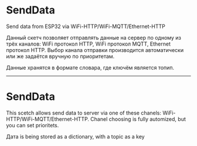 # SendData
Send data from ESP32 via WiFi-HTTP/WiFi-MQTT/Ethernet-HTTP

Данный скетч позволяет отправлять данные на сервер по одному из трёх каналов: WiFi протокол HTTP, WiFi протокол MQTT, Ethernet протокол HTTP.
Выбор канала отправки производится автоматически или же задаётся вручную по приоритетам.

Данные хранятся в формате словара, где ключём является топип.
*******************************
# SendData
This scetch allows send data to server via one of these chanels: WiFi-HTTP/WiFi-MQTT/Ethernet-HTTP. Chanel choosing is fully automized, but you can set prioritets.

Дата is being stored as a dictionary, with a topic as a key
